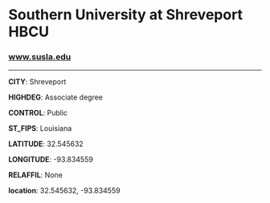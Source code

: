 # Southern University at Shreveport HBCU
### www.susla.edu
---
**CITY**: Shreveport

**HIGHDEG**: Associate degree

**CONTROL**: Public

**ST_FIPS**: Louisiana

**LATITUDE**: 32.545632

**LONGITUDE**: -93.834559

**RELAFFIL**: None

**location**: 32.545632, -93.834559